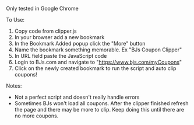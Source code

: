 Only tested in Google Chrome

To Use:

1) Copy code from clipper.js
2) In your browser add a new bookmark
3) In the Bookmark Added popup click the "More" button
4) Name the bookmark something memorable. Ex "BJs Coupon Clipper"
5) In URL field paste the JavaScript code
6) Login to BJs.com and navigate to "https://www.bjs.com/myCoupons"
7) Click on the newly created bookmark to run the script and auto clip coupons! 

Notes:
- Not a perfect script and doesn't really handle errors
- Sometimes BJs won't load all coupons. After the clipper finished refresh the page and there may be more to clip. Keep doing this until there are no more coupons.